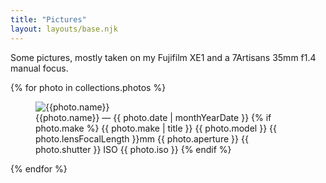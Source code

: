 ```yaml
---
title: "Pictures"
layout: layouts/base.njk
---
```


Some pictures, mostly taken on my Fujifilm XE1 and a 7Artisans 35mm f1.4 manual focus.

{% for photo in collections.photos %}

<figure class="photo">
<div class="photo-image">
    <img src="{{photo.src}}" alt="{{photo.name}}">
</div>

<figcaption>
<span class="photo-name">
    {{photo.name}} —
    <time datetime="{{ photo.date | htmlDateString }}">{{ photo.date | monthYearDate }}</time>
</span>
<!-- Beware of indentation turning into <pre> -->
<span class="photo-info">
{% if photo.make %}
{{ photo.make | title }} {{ photo.model }} <span title="{{ photo.lensFocalLengthEquivalent }}mm (Film Equivalent Focal Length)">{{ photo.lensFocalLength }}mm</span> {{ photo.aperture }} {{ photo.shutter }} ISO {{ photo.iso }}
{% endif %}
</span>

</figcaption>

</figure>

{% endfor %}
